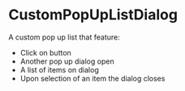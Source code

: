 # CustomPopUpListDialog

A custom pop up list that feature:
+ Click on button
+ Another pop up dialog open
+ A list of items on dialog
+ Upon selection of an item the dialog closes
